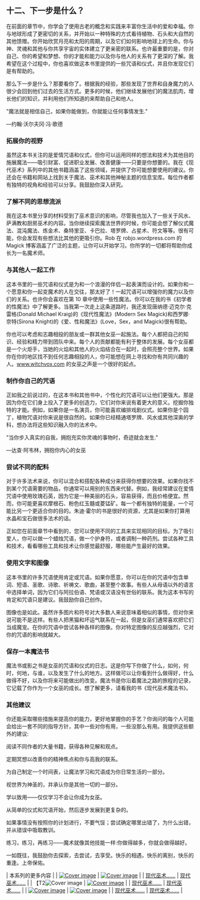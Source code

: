 

## 十二、下一步是什么？

在前面的章节中，你学会了使用古老的概念和实践来丰富你生活中的爱和幸福。你与地球形成了更密切的关系，并开始以一种特殊的方式看待植物、石头和大自然的其他馈赠。你开始欣赏月亮和太阳的周期，以及它们如何影响地球上的生命。你与神、灵魂和其他与你共享宇宙的实体建立了更亲密的联系。也许最重要的是，你对自己、你的希望和梦想、你的才能和能力以及你与他人的关系有了更深的了解。我希望在这个过程中，你也喜欢做这本书里提供的一些咒语和仪式，并且你发现它们是有帮助的。

那么下一步是什么？那要看你了。根据我的经验，那些发现了世界和自身魔力的人很少会回到他们过去的生活方式。更多的时候，他们继续发展他们的魔法肌肉，增长他们的知识，并利用他们所知道的来帮助自己和他人。

"魔法就是相信自己，如果你能做到，你就能让任何事情发生."

—约翰·沃尔夫冈·冯·歌德



### 拓展你的视野

虽然这本书关注的是爱情咒语和仪式，但你可以运用同样的想法和技术为其他目的施展魔法——吸引财富、促进职业发展、改善健康——只要是你想要的。我在《现代巫术》系列中的其他书籍涵盖了这些领域，并提供了你可能想要使用的建议。你还会在书籍和网站上找到关于魔法、巫术和其他神秘主题的信息宝库。每位作者都有独特的视角和经验可以分享。我鼓励你深入研究。

### 了解不同的思想流派

我在这本书里分享的材料受到了巫术意识的影响，尽管我也加入了一些关于风水、萨满教和厨房巫术的内容。当你继续探索魔法世界的时候，你可能会想了解仪式魔法、混沌魔法、炼金术、桑特里亚、卡巴拉、塔罗牌、占星术、符文等等。很有可能，你会发现有些想法比其他的更吸引你。Rob 在 robjo.wordpress.com 的 Magick 博客涵盖了广泛的主题，让你可以开始学习。你所学的一切都将帮助你成长为一名魔术师。

### 与其他人一起工作

这本书里的一些咒语和仪式是为和一个浪漫的伴侣一起表演而设计的。如果你和一个愿意和你一起变魔术的人在交往，那太好了！一起咒语可以增强你的魔力以及你们的关系。也许你会喜欢在第 10 章中使用一些性魔法。你可以在我的书《初学者的性魔法》中了解更多。当我第一次走上这条道路时，我还发现唐纳德·迈克尔·克雷格(Donald Michael Kraig)的《现代性魔法》(Modern Sex Magick)和西罗娜·奈特(Sirona Knight)的《爱、性和魔法》(Love，Sex，and Magick)很有帮助。

你也可以考虑和志趣相投的朋友或一群其他女巫一起施法。每个人都把自己的知识、经验和精力带到团队中来。每个人的贡献都能有利于整体的发展。每个女巫都是一个火炬手，当她的火焰和其他人的火焰结合在一起时，会照亮整个世界。如果你在你的地区找不到任何志趣相投的人，你可能想在网上寻找和你有共同兴趣的人。www.witchvox.com 的女巫之声是一个很好的起点。



### 制作你自己的咒语

正如我之前说过的，在这本书和其他书中，个性化的咒语可以让他们更强大。那是因为你在它们身上投入了更多的创造力，它们对你来说有着更大的意义。挖掘你独特的才能。例如，如果你是一名演员，你可能喜欢编排戏剧仪式。如果你是个园丁，植物咒语对你来说是很自然的。如果你已经精通塔罗牌、风水或其他深奥的学科，想办法将这些知识融入你的法术中。

"当你步入真实的自我，拥抱充实你灵魂的事物时，奇迹就会发生."

—达查·阿韦林，拥抱你内心的女巫

### 尝试不同的配料

对于许多法术来说，你可以混合和搭配各种成分来获得你想要的效果。如果你找不到某个咒语需要的物品，你通常可以用别的东西来代替。例如，我经常建议在爱情咒语中使用玫瑰石英，因为它是一种美丽的石头，容易获得，而且价格便宜。然而，你可能更喜欢摩根石、粉色红玉髓或菱锰矿。每一个都有独特的能量，一个可能比另一个更适合你的目的。朱迪·霍尔的书是很好的资源，尤其是如果你打算用水晶和宝石做很多法术的话。

正如您在前面章节中看到的，您可以使用不同的工具来实现相同的目标。为了吸引爱人，你可以做一个蜡烛咒语，做一个护身符，或者调制一种药剂。尝试各种工具和技术，看看哪些工具和技术让你感觉最舒服，哪些能产生最好的效果。

### 使用文字和图像

这本书里的许多咒语使用肯定或咒语。如果你愿意，你可以在你的咒语中包含单词、短语、圣歌、诗歌、祈祷文、歌曲，甚至整个故事。有些人从母语以外的语言中选择单词，因为它们与阿拉伯语、梵语或汉语没有世俗的联系。我为这本书写的肯定和咒语只是建议。我鼓励你自己创作。

图像也是如此。虽然许多图片和符号对大多数人来说意味着相似的事情，但对你来说可能不是这样。有些人把黑猫和坏运气联系在一起，但是女巫们通常喜欢把它们当成魔宠。在你的咒语中尝试各种各样的图像。你对特定图像的反应越强烈，它对你的咒语的影响就越大。

### 保存一本魔法书

魔法书或影之书是女巫的咒语和仪式的日志。这是你写下你做了什么，如何，何时，何地，与谁，以及发生了什么的地方。这样做可以让你看到什么做得好，什么做得不好，以及你将来可能做出的改变。魔法书是你沿着魔法之路的旅程的记录，它记载了你作为一个女巫的成长。想了解更多，请看我的书《现代巫术魔法书》。



### 其他建议

你还能采取哪些措施来提高你的能力，更好地掌握你的手艺？你询问的每个人可能会给出一套不同的指导方针，其中一些对你有用，一些没那么有用。我提供这些额外的建议:

阅读不同作者的大量书籍，获得各种见解和观点。

定期冥想以改善你的精神焦点和你与高我的联系。

为自己制定一个时间表，让魔法学习和咒语成为你日常生活的一部分。

视世界为神圣的，并承认你是其他一切的一部分。

学以致用——仅仅学习不会让你成为女巫。

从简单的仪式和咒语开始，然后逐步发展到更复杂的。

如果事情没有按照你的计划进行，不要气馁；尝试确定哪里出错了，为什么出错，并从错误中吸取教训。

练习，练习，再练习——魔术就像其他技能一样:你做得越多，你就会做得越好。

一如既往，我鼓励你去探索，去尝试，去享受。快乐的相遇，快乐的离别，快乐的重逢。上帝保佑。



| 本系列的更多内容 |
| [![Cover image](../images/buylink_9781507211496_cover.jpg)](https://www.simonandschuster.com/books/The-Modern-Witchcraft-Guide-to-Magickal-Herbs/Judy-Ann-Nock/Modern-Witchcraft/9781507211496?mcd=ebookrec_auto&utm_campaign=ebookrec_auto "Click to buy The Modern Witchcraft Guide to Magickal Herbs") | [![Cover image](../images/buylink_9781507207215_cover.jpg)](https://www.simonandschuster.com/books/The-Modern-Witchcraft-Book-of-Natural-Magick/Judy-Ann-Nock/Modern-Witchcraft/9781507207215?mcd=ebookrec_auto&utm_campaign=ebookrec_auto "Click to buy The Modern Witchcraft Book of Natural Magick") |
| [现代巫术……](https://www.simonandschuster.com/books/The-Modern-Witchcraft-Guide-to-Magickal-Herbs/Judy-Ann-Nock/Modern-Witchcraft/9781507211496?mcd=ebookrec_auto&utm_campaign=ebookrec_auto "Click to buy the book") | [现代巫术……](https://www.simonandschuster.com/books/The-Modern-Witchcraft-Book-of-Natural-Magick/Judy-Ann-Nock/Modern-Witchcraft/9781507207215?mcd=ebookrec_auto&utm_campaign=ebookrec_auto "Click to buy the book") |
| 【T2![Cover image](../images/buylink_9781507205389_cover.jpg) | [![Cover image](../images/buylink_9781507202647_cover.jpg)](https://www.simonandschuster.com/books/The-Modern-Witchcraft-Book-of-Tarot/Skye-Alexander/Modern-Witchcraft/9781507202647?mcd=ebookrec_auto&utm_campaign=ebookrec_auto "Click to buy The Modern Witchcraft Book of Tarot") |
| [现代巫术……](https://www.simonandschuster.com/books/The-Modern-Witchcraft-Guide-to-the-Wheel-of-the-Year/Judy-Ann-Nock/Modern-Witchcraft/9781507205389?mcd=ebookrec_auto&utm_campaign=ebookrec_auto "Click to buy the book") | [现代巫术……](https://www.simonandschuster.com/books/The-Modern-Witchcraft-Book-of-Tarot/Skye-Alexander/Modern-Witchcraft/9781507202647?mcd=ebookrec_auto&utm_campaign=ebookrec_auto "Click to buy the book") |
| [![Cover image](../images/buylink_9781440596827_cover.jpg)](https://www.simonandschuster.com/books/The-Modern-Witchcraft-Grimoire/Skye-Alexander/Modern-Witchcraft/9781440596827?mcd=ebookrec_auto&utm_campaign=ebookrec_auto "Click to buy The Modern Witchcraft Grimoire") | [![Cover image](../images/buylink_9781440589249_cover.jpg)](https://www.simonandschuster.com/books/The-Modern-Witchcraft-Spell-Book/Skye-Alexander/Modern-Witchcraft/9781440589249?mcd=ebookrec_auto&utm_campaign=ebookrec_auto "Click to buy The Modern Witchcraft Spell Book") |
| [现代巫术……](https://www.simonandschuster.com/books/The-Modern-Witchcraft-Grimoire/Skye-Alexander/Modern-Witchcraft/9781440596827?mcd=ebookrec_auto&utm_campaign=ebookrec_auto "Click to buy the book") | [现代巫术……](https://www.simonandschuster.com/books/The-Modern-Witchcraft-Spell-Book/Skye-Alexander/Modern-Witchcraft/9781440589249?mcd=ebookrec_auto&utm_campaign=ebookrec_auto "Click to buy the book") |
